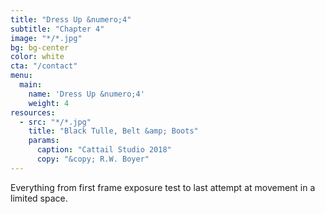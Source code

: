 ```yaml
---
title: "Dress Up &numero;4"
subtitle: "Chapter 4"
image: "*/*.jpg"
bg: bg-center
color: white
cta: "/contact"
menu:
  main:
    name: 'Dress Up &numero;4'
    weight: 4
resources:
  - src: "*/*.jpg"
    title: "Black Tulle, Belt &amp; Boots"
    params:
      caption: "Cattail Studio 2018"
      copy: "&copy; R.W. Boyer"
---
```

Everything from first frame exposure test to last attempt at movement in a limited space.